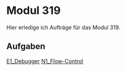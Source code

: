 # Modul 319 

Hier erledige ich Aufträge für das Modul 319. 

## Aufgaben
[E1_Debugger](Aufgaben/E1_Debugger_SerieB.md)
[N1_Flow-Control](Aufgaben/N1_Flow-Control.md)